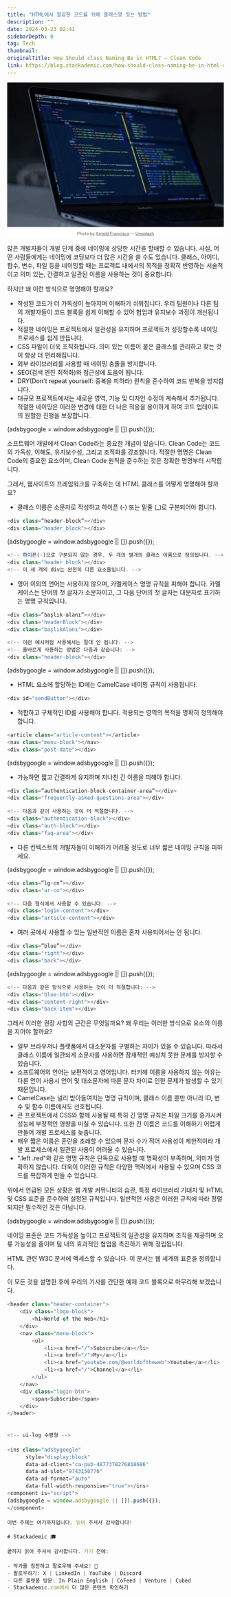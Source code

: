 ```yaml
---
title: "HTML에서 깔끔한 코드를 위해 클래스명 짓는 방법"
description: ""
date: 2024-03-23 02:41
sidebarDepth: 0
tag: Tech
thumbnail:
originalTitle: How Should class Naming Be in HTML? — Clean Code
link: https://blog.stackademic.com/how-should-class-naming-be-in-html-clean-code-3b13e86f58b1
---
```


![How-Should-class-Naming-Be-in-HTML?](./img/How-Should-class-Naming-Be-in-HTML0.png)

많은 개발자들이 개발 단계 중에 네이밍에 상당한 시간을 할애할 수 있습니다. 사실, 어떤 사람들에게는 네이밍에 코딩보다 더 많은 시간을 쓸 수도 있습니다. 클래스, 아이디, 함수, 변수, 파일 등을 네이밍할 때는 프로젝트 내에서의 목적을 정확히 반영하는 서술적이고 의미 있는, 간결하고 일관된 이름을 사용하는 것이 중요합니다.

하지만 왜 이런 방식으로 명명해야 할까요?

- 작성된 코드가 더 가독성이 높아지며 이해하기 쉬워집니다. 우리 팀원이나 다른 팀의 개발자들이 코드 블록을 쉽게 이해할 수 있어 협업과 유지보수 과정이 개선됩니다.
- 적절한 네이밍은 프로젝트에서 일관성을 유지하며 프로젝트가 성장할수록 네이밍 프로세스를 쉽게 만듭니다.
- CSS 파일이 더욱 조직화됩니다. 의미 있는 이름이 붙은 클래스를 관리하고 찾는 것이 항상 더 편리해집니다.
- 외부 라이브러리를 사용할 때 네이밍 충돌을 방지합니다.
- SEO(검색 엔진 최적화)와 접근성에 도움이 됩니다.
- DRY(Don't repeat yourself: 중복을 피하라) 원칙을 준수하여 코드 반복을 방지합니다.
- 대규모 프로젝트에서는 새로운 영역, 기능 및 디자인 수정이 계속해서 추가됩니다. 적절한 네이밍은 이러한 변경에 대한 더 나은 적응을 용이하게 하여 코드 업데이트의 원할한 진행을 보장합니다.

<!-- ui-log 수평형 -->

<ins class="adsbygoogle"
      style="display:block"
      data-ad-client="ca-pub-4877378276818686"
      data-ad-slot="9743150776"
      data-ad-format="auto"
      data-full-width-responsive="true"></ins>
<component is="script">
(adsbygoogle = window.adsbygoogle || []).push({});
</component>

소프트웨어 개발에서 Clean Code라는 중요한 개념이 있습니다. Clean Code는 코드의 가독성, 이해도, 유지보수성, 그리고 조직화를 강조합니다. 적절한 명명은 Clean Code의 중요한 요소이며, Clean Code 원칙을 준수하는 것은 정확한 명명부터 시작합니다.

그래서, 웹사이트의 프레임워크를 구축하는 데 HTML 클래스를 어떻게 명명해야 할까요?

- 클래스 이름은 소문자로 작성하고 하이픈 (-) 또는 밑줄 (\_)로 구분되어야 합니다.

```js
<div class=”header-block”></div>
<div class="header_block"></div>
```

<!-- ui-log 수평형 -->

<ins class="adsbygoogle"
      style="display:block"
      data-ad-client="ca-pub-4877378276818686"
      data-ad-slot="9743150776"
      data-ad-format="auto"
      data-full-width-responsive="true"></ins>
<component is="script">
(adsbygoogle = window.adsbygoogle || []).push({});
</component>

```js
<!-- 하이픈(-)으로 구분되지 않는 경우, 두 개의 별개의 클래스 이름으로 정의됩니다. -->
<div class="header block"></div>
<!-- 이 세 개의 div는 완전히 다른 요소들입니다. -->
```

- 영어 이외의 언어는 사용하지 않으며, 카멜케이스 명명 규칙을 피해야 합니다. 카멜케이스는 단어의 첫 글자가 소문자이고, 그 다음 단어의 첫 글자는 대문자로 표기하는 명명 규칙입니다.

```js
<div class=”başlık-alanı”></div>
<div class="headerBlock"></div>
<div class="başlıkAlanı"></div>
```

```js
<!-- 이런 예시처럼 사용해서는 절대 안 됩니다. -->
<!-- 올바르게 사용하는 방법은 다음과 같습니다: -->
<div class="header-block"></div>
```

<!-- ui-log 수평형 -->

<ins class="adsbygoogle"
      style="display:block"
      data-ad-client="ca-pub-4877378276818686"
      data-ad-slot="9743150776"
      data-ad-format="auto"
      data-full-width-responsive="true"></ins>
<component is="script">
(adsbygoogle = window.adsbygoogle || []).push({});
</component>

- HTML 요소에 할당하는 ID에는 CamelCase 네이밍 규칙이 사용됩니다.

```js
<div id="sendButton"></div>
```

- 적합하고 구체적인 ID를 사용해야 합니다. 적용되는 영역의 목적을 명확히 정의해야 합니다.

```js
<article class="article-content"></article>
<nav class="menu-block"></nav>
<div class="post-date"></div>
```

<!-- ui-log 수평형 -->

<ins class="adsbygoogle"
      style="display:block"
      data-ad-client="ca-pub-4877378276818686"
      data-ad-slot="9743150776"
      data-ad-format="auto"
      data-full-width-responsive="true"></ins>
<component is="script">
(adsbygoogle = window.adsbygoogle || []).push({});
</component>

- 가능하면 짧고 간결하게 유지하며 지나친 긴 이름을 피해야 합니다.

```js
<div class=”authentication-block-container-area”></div>
<div class="frequently-asked-questions-area"></div>
```

```js
<!-- 다음과 같이 사용하는 것이 더 적절합니다. -->
<div class="authentication-block"></div>
<div class="auth-block"></div>
<div class="faq-area"></div>
```

- 다른 컨텍스트의 개발자들이 이해하기 어려울 정도로 너무 짧은 네이밍 규칙을 피하세요.

<!-- ui-log 수평형 -->

<ins class="adsbygoogle"
      style="display:block"
      data-ad-client="ca-pub-4877378276818686"
      data-ad-slot="9743150776"
      data-ad-format="auto"
      data-full-width-responsive="true"></ins>
<component is="script">
(adsbygoogle = window.adsbygoogle || []).push({});
</component>

```js
<div class=”lg-cn”></div>
<div class="ar-co"></div>
```

```js
<!-- 다음 형식에서 사용할 수 있습니다: -->
<div class="login-content"></div>
<div class="article-content"></div>
```

- 여러 곳에서 사용할 수 있는 일반적인 이름은 혼자 사용되어서는 안 됩니다.

```js
<div class=”blue”></div>
<div class="right"></div>
<div class="back"></div>
```

<!-- ui-log 수평형 -->

<ins class="adsbygoogle"
      style="display:block"
      data-ad-client="ca-pub-4877378276818686"
      data-ad-slot="9743150776"
      data-ad-format="auto"
      data-full-width-responsive="true"></ins>
<component is="script">
(adsbygoogle = window.adsbygoogle || []).push({});
</component>

```js
<!-- 다음과 같은 방식으로 사용하는 것이 더 적절합니다: -->
<div class="blue-btn"></div>
<div class="content-right"></div>
<div class="back-item"></div>
```

그래서 이러한 권장 사항의 근간은 무엇일까요? 왜 우리는 이러한 방식으로 요소의 이름을 지어야 할까요?

- 일부 브라우저나 플랫폼에서 대소문자를 구별하는 차이가 있을 수 있습니다. 따라서 클래스 이름에 일관되게 소문자를 사용하면 잠재적인 예상치 못한 문제를 방지할 수 있습니다.
- 소프트웨어의 언어는 보편적이고 영어입니다. 터키헤 이름을 사용하지 않는 이유는 다른 언어 사용시 언어 및 대소문자에 따른 문자 차이로 인한 문제가 발생할 수 있기 때문입니다.
- CamelCase는 널리 받아들여지는 명명 규칙이며, 클래스 이름 뿐만 아니라 ID, 변수 및 함수 이름에서도 선호됩니다.
- 큰 프로젝트에서 CSS와 함께 사용될 때 특히 긴 명명 규칙은 파일 크기를 증가시켜 성능에 부정적인 영향을 미칠 수 있습니다. 또한 긴 이름은 코드를 이해하기 어렵게 만들어 개발 프로세스를 늦춥니다.
- 매우 짧은 이름은 혼란을 초래할 수 있으며 문자 수가 적어 사용성이 제한적이라 개발 프로세스에서 일관된 사용이 어려울 수 있습니다.
- ".left .red"와 같은 명명 규칙은 단독으로 사용할 때 명확성이 부족하며, 의미가 명확하지 않습니다. 더욱이 이러한 규칙은 다양한 맥락에서 사용될 수 있으며 CSS 코드를 복잡하게 만들 수 있습니다.

위에서 언급된 모든 상황은 웹 개발 커뮤니티의 습관, 특정 라이브러리 기대치 및 HTML 및 CSS 표준을 준수하여 설정된 규칙입니다. 일반적인 사용은 이러한 규칙에 따라 정렬되지만 필수적인 것은 아닙니다.

<!-- ui-log 수평형 -->

<ins class="adsbygoogle"
      style="display:block"
      data-ad-client="ca-pub-4877378276818686"
      data-ad-slot="9743150776"
      data-ad-format="auto"
      data-full-width-responsive="true"></ins>
<component is="script">
(adsbygoogle = window.adsbygoogle || []).push({});
</component>

네이밍 표준은 코드 가독성을 높이고 프로젝트의 일관성을 유지하며 조직을 제공하며 오류 가능성을 줄이며 팀 내의 효과적인 협업을 촉진하기 위해 정립됩니다.

HTML 관련 W3C 문서에 액세스할 수 있습니다. 이 문서는 웹 세계의 표준을 정의합니다.

이 모든 것을 설명한 후에 우리의 기사를 간단한 예제 코드 블록으로 마무리해 보겠습니다.

```js
<header class="header-container">
    <div class="logo-block">
        <h1>World of the Web</h1>
    </div>
    <nav class="menu-block">
        <ul>
            <li><a href="/">Subscribe</a></li>
            <li><a href="/">My</a></li>
            <li><a href="youtube.com/@worldoftheweb">Youtube</a></li>
            <li><a href="/">Channel</a></li>
        </ul>
    </nav>
    <div class="login-btn">
        <span>Subscribe</span>
    </div>
</header>


<!-- ui-log 수평형 -->

<ins class="adsbygoogle"
      style="display:block"
      data-ad-client="ca-pub-4877378276818686"
      data-ad-slot="9743150776"
      data-ad-format="auto"
      data-full-width-responsive="true"></ins>
<component is="script">
(adsbygoogle = window.adsbygoogle || []).push({});
</component>

이번 주제는 여기까지입니다. 읽어 주셔서 감사합니다!

# Stackademic 🎓

끝까지 읽어 주셔서 감사합니다. 가기 전에:

- 작가를 칭찬하고 팔로우해 주세요! 👏
- 팔로우하기: X | LinkedIn | YouTube | Discord
- 다른 플랫폼 방문: In Plain English | CoFeed | Venture | Cubed
- Stackademic.com에서 더 많은 콘텐츠 확인하기
```
